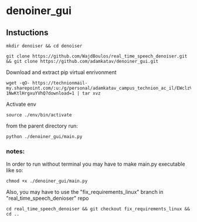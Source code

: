 # denoiner_gui
## Instuctions
````
mkdir denoiser && cd denoiser
````
````
git clone https://github.com/WajdBoulos/real_time_speech_denoiser.git && git clone https://github.com/adamkatav/denoiner_gui.git
````
Download and extract pip virtual enrivonment
````
wget -qO- https://technionmail-my.sharepoint.com/:u:/g/personal/adamkatav_campus_technion_ac_il/EWclzVkdRyJIhjE9cNEMBEABqQwrO2-1NwKtlHrgxuYVhQ?download=1 | tar xvz
````
Activate env
````
source ./env/bin/activate
````
from the parent directory run:
````
python ./denoiner_gui/main.py
````
### notes:
In order to run without terminal you may have to make main.py executable like so:
````
chmod +x ./denoiner_gui/main.py
````
Also, you may have to use the "fix_requirements_linux" branch in "real_time_speech_denioser" repo
````
cd real_time_speech_denoiser && git checkout fix_requirements_linux && cd ..
````
